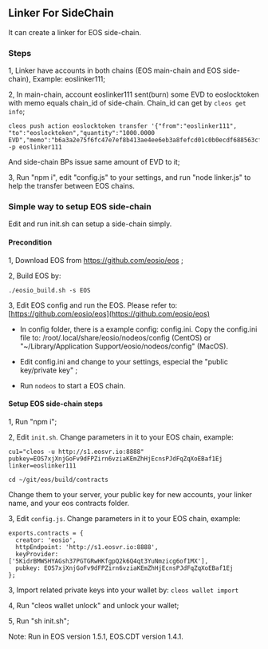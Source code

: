 ## Linker For SideChain

It can create a linker for EOS side-chain.

### Steps

1, Linker have accounts in both chains (EOS main-chain and EOS side-chain), Example: eoslinker111;

2, In main-chain, account eoslinker111 sent(burn) some EVD to eoslocktoken with memo equals chain_id of side-chain. 
Chain_id can get by ```cleos get info```;

```
cleos push action eoslocktoken transfer '{"from":"eoslinker111", "to":"eoslocktoken","quantity":"1000.0000 EVD","memo":"b6a3a2e75f6fc47e7ef8b413ae4ee6eb3a8fefcd01c0b0ecdf688563cfa5f493"}' -p eoslinker111
```

And side-chain BPs issue same amount of EVD to it;
  
3, Run "npm i", edit "config.js" to your settings, and run "node linker.js" to help the transfer between EOS chains.


### Simple way to setup EOS side-chain

Edit and run init.sh can setup a side-chain simply. 

#### Precondition

1, Download EOS from https://github.com/eosio/eos ;

2, Build EOS by: 

```
./eosio_build.sh -s EOS
```

3, Edit EOS config and run the EOS. Please refer to: [https://github.com/eosio/eos](https://github.com/eosio/eos)

- In config folder, there is a example config: config.ini. Copy the config.ini file to: /root/.local/share/eosio/nodeos/config (CentOS) or "~/Library/Application Support/eosio/nodeos/config" (MacOS).

- Edit config.ini and change to your settings, especial the "public key/private key" ;

- Run ```nodeos``` to start a EOS chain.


#### Setup EOS side-chain steps

1, Run "npm i";

2, Edit ```init.sh```. Change parameters in it to your EOS chain, example:

```
cu1="cleos -u http://s1.eosvr.io:8888"
pubkey=EOS7xjXnjGoFv9dFPZirn6vziaKEmZhHjEcnsPJdFqZqXoEBaf1Ej
linker=eoslinker111

cd ~/git/eos/build/contracts
```

Change them to your server, your public key for new accounts, your linker name, and your eos contracts folder.

3, Edit ```config.js```. Change parameters in it to your EOS chain, example:

```
exports.contracts = {
  creator: 'eosio',
  httpEndpoint: 'http://s1.eosvr.io:8888',
  keyProvider: ['5KidrBMWSHYAGsh37PGTGRwHKfgpQ2k6Q4qt3YuNmzicg6of1MX'],
  pubkey: EOS7xjXnjGoFv9dFPZirn6vziaKEmZhHjEcnsPJdFqZqXoEBaf1Ej
};
```

3, Import related private keys into your wallet by: ```cleos wallet import```

4, Run "cleos wallet unlock" and unlock your wallet;

5, Run "sh init.sh";

Note: Run in EOS version 1.5.1, EOS.CDT version 1.4.1.
